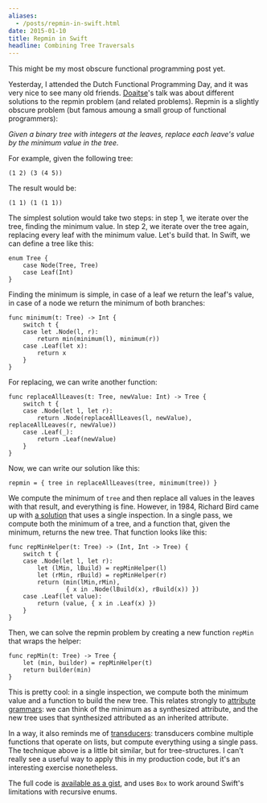 ```yaml
---
aliases:
  - /posts/repmin-in-swift.html
date: 2015-01-10
title: Repmin in Swift
headline: Combining Tree Traversals
---
```



This might be my most obscure functional programming post yet.

Yesterday, I attended the Dutch Functional Programming Day, and it was very nice to see many old friends. [Doaitse](http://foswiki.cs.uu.nl/foswiki/Swierstra/WebHome)'s talk was about different solutions to the repmin problem (and related problems). Repmin is a slightly obscure problem (but famous amoung a small group of functional programmers): 

*Given a binary tree with integers at the leaves, replace each leave's value by the minimum value in the tree.*

For example, given the following tree:

    (1 2) (3 (4 5))

The result would be:

    (1 1) (1 (1 1))

The simplest solution would take two steps: in step 1, we iterate over the tree, finding the minimum value. In step 2, we iterate over the tree again, replacing every leaf with the minimum value. Let's build that. In Swift, we can define a tree like this:

    enum Tree {
        case Node(Tree, Tree)
        case Leaf(Int)
    }

Finding the minimum is simple, in case of a leaf we return the leaf's value, in case of a node we return the minimum of both branches:

    func minimum(t: Tree) -> Int {
        switch t {
        case let .Node(l, r):
            return min(minimum(l), minimum(r))
        case .Leaf(let x):
            return x
        }
    }

For replacing, we can write another function:

    func replaceAllLeaves(t: Tree, newValue: Int) -> Tree {
        switch t {
        case .Node(let l, let r):
            return .Node(replaceAllLeaves(l, newValue), replaceAllLeaves(r, newValue))
        case .Leaf(_):
            return .Leaf(newValue)
        }
    }

Now, we can write our solution like this:

    repmin = { tree in replaceAllLeaves(tree, minimum(tree)) }

We compute the minimum of `tree` and then replace all values in the leaves with that result, and everything is fine. However, in 1984, Richard Bird came up with [a solution](http://link.springer.com/article/10.1007/BF00264249#page-1) that uses a single inspection. In a single pass, we compute both the minimum of a tree, and a function that, given the minimum, returns the new tree. That function looks like this:


    func repMinHelper(t: Tree) -> (Int, Int -> Tree) {
        switch t {
        case .Node(let l, let r):
            let (lMin, lBuild) = repMinHelper(l)
            let (rMin, rBuild) = repMinHelper(r)
            return (min(lMin,rMin), 
                    { x in .Node(lBuild(x), rBuild(x)) })
        case .Leaf(let value):
            return (value, { x in .Leaf(x) })
        }
    }

Then, we can solve the repmin problem by creating a new function `repMin` that wraps the helper:

    func repMin(t: Tree) -> Tree {
        let (min, builder) = repMinHelper(t)
        return builder(min)
    }

This is pretty cool: in a single inspection, we compute both the minimum value and a function to build the new tree. This relates strongly to [attribute grammars](http://en.wikipedia.org/wiki/Attribute_grammar): we can think of the minimum as a synthesized attribute, and the new tree uses that synthesized attributed as an inherited attribute.

In a way, it also reminds me of [transducers](https://github.com/mbrandonw/learn-transducers-playground): transducers combine multiple functions that operate on lists, but compute everything using a single pass. The technique above is a little bit similar, but for tree-structures. I can't really see a useful way to apply this in my production code, but it's an interesting exercise nonetheless.

The full code is [available as a gist](https://gist.github.com/chriseidhof/6b4d1c8a542003d60cb9), and uses `Box` to work around Swift's limitations with recursive enums.



